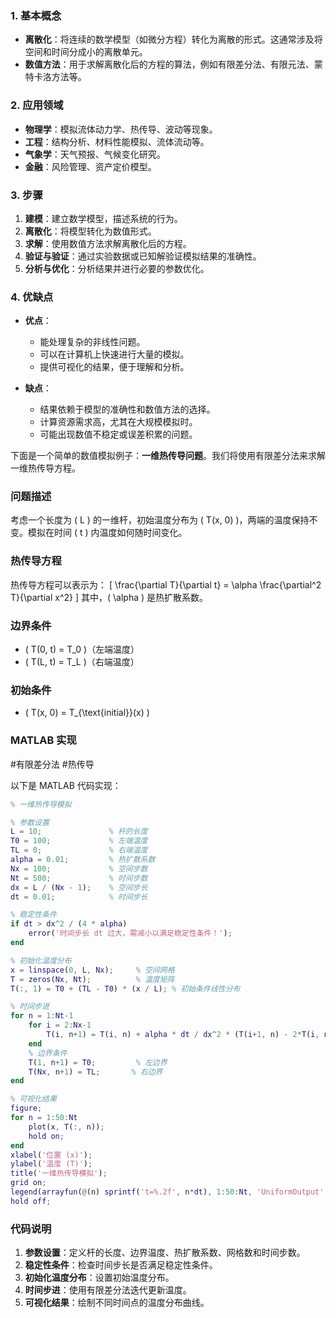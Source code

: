 
### 1. **基本概念**
- **离散化**：将连续的数学模型（如微分方程）转化为离散的形式。这通常涉及将空间和时间分成小的离散单元。
- **数值方法**：用于求解离散化后的方程的算法，例如有限差分法、有限元法、蒙特卡洛方法等。

### 2. **应用领域**
- **物理学**：模拟流体动力学、热传导、波动等现象。
- **工程**：结构分析、材料性能模拟、流体流动等。
- **气象学**：天气预报、气候变化研究。
- **金融**：风险管理、资产定价模型。

### 3. **步骤**
1. **建模**：建立数学模型，描述系统的行为。
2. **离散化**：将模型转化为数值形式。
3. **求解**：使用数值方法求解离散化后的方程。
4. **验证与验证**：通过实验数据或已知解验证模拟结果的准确性。
5. **分析与优化**：分析结果并进行必要的参数优化。

### 4. **优缺点**
- **优点**：
  - 能处理复杂的非线性问题。
  - 可以在计算机上快速进行大量的模拟。
  - 提供可视化的结果，便于理解和分析。

- **缺点**：
  - 结果依赖于模型的准确性和数值方法的选择。
  - 计算资源需求高，尤其在大规模模拟时。
  - 可能出现数值不稳定或误差积累的问题。

下面是一个简单的数值模拟例子：**一维热传导问题**。我们将使用有限差分法来求解一维热传导方程。

### 问题描述
考虑一个长度为 \( L \) 的一维杆，初始温度分布为 \( T(x, 0) \)，两端的温度保持不变。模拟在时间 \( t \) 内温度如何随时间变化。

### 热传导方程
热传导方程可以表示为：
\[
\frac{\partial T}{\partial t} = \alpha \frac{\partial^2 T}{\partial x^2}
\]
其中，\( \alpha \) 是热扩散系数。

### 边界条件
- \( T(0, t) = T_0 \)（左端温度）
- \( T(L, t) = T_L \)（右端温度）

### 初始条件
- \( T(x, 0) = T_{\text{initial}}(x) \)

### MATLAB 实现
#有限差分法
#热传导

以下是 MATLAB 代码实现：

```matlab
% 一维热传导模拟

% 参数设置
L = 10;               % 杆的长度
T0 = 100;             % 左端温度
TL = 0;               % 右端温度
alpha = 0.01;         % 热扩散系数
Nx = 100;             % 空间步数
Nt = 500;             % 时间步数
dx = L / (Nx - 1);    % 空间步长
dt = 0.01;            % 时间步长

% 稳定性条件
if dt > dx^2 / (4 * alpha)
    error('时间步长 dt 过大，需减小以满足稳定性条件！');
end

% 初始化温度分布
x = linspace(0, L, Nx);     % 空间网格
T = zeros(Nx, Nt);          % 温度矩阵
T(:, 1) = T0 + (TL - T0) * (x / L); % 初始条件线性分布

% 时间步进
for n = 1:Nt-1
    for i = 2:Nx-1
        T(i, n+1) = T(i, n) + alpha * dt / dx^2 * (T(i+1, n) - 2*T(i, n) + T(i-1, n));
    end
    % 边界条件
    T(1, n+1) = T0;         % 左边界
    T(Nx, n+1) = TL;       % 右边界
end

% 可视化结果
figure;
for n = 1:50:Nt
    plot(x, T(:, n));
    hold on;
end
xlabel('位置 (x)');
ylabel('温度 (T)');
title('一维热传导模拟');
grid on;
legend(arrayfun(@(n) sprintf('t=%.2f', n*dt), 1:50:Nt, 'UniformOutput', false));
hold off;
```

### 代码说明
1. **参数设置**：定义杆的长度、边界温度、热扩散系数、网格数和时间步数。
2. **稳定性条件**：检查时间步长是否满足稳定性条件。
3. **初始化温度分布**：设置初始温度分布。
4. **时间步进**：使用有限差分法迭代更新温度。
5. **可视化结果**：绘制不同时间点的温度分布曲线。


